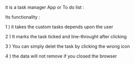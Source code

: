 it is a task manager App or To do list :

Its functionality :
 
1 )  it takes the custom  tasks depends upon the user

2 ) It marks the task ticked and line-throught after clicking

3 ) You can simply delet the task by clicking the wrong icon 

4 ) the data will not remove if you closed the browser
